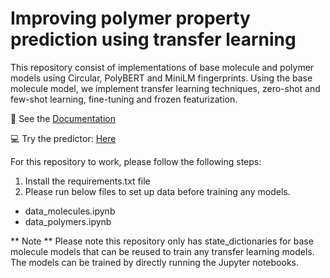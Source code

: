 # Improving polymer property prediction using transfer learning

This repository consist of implementations of base molecule and polymer models using Circular, PolyBERT and MiniLM fingerprints. Using the base molecule model, we implement transfer learning techniques, zero-shot and few-shot learning, fine-tuning and frozen featurization.

:green_book: See the [Documentation](https://drive.google.com/file/d/1TG5VxRb4mNdCcCM1AKmJr1xIwkTk1-OF/view?usp=sharing)

:computer: Try the predictor: [Here](https://band-gap-predictor.streamlit.app/)

For this repository to work, please follow the following steps:

1. Install the requirements.txt file
2. Please run below files to set up data before training any models.

- data_molecules.ipynb
- data_polymers.ipynb

** Note ** Please note this repository only has state_dictionaries for base molecule models that can be reused to train any transfer learning models. The models can be trained by directly running the Jupyter notebooks.
